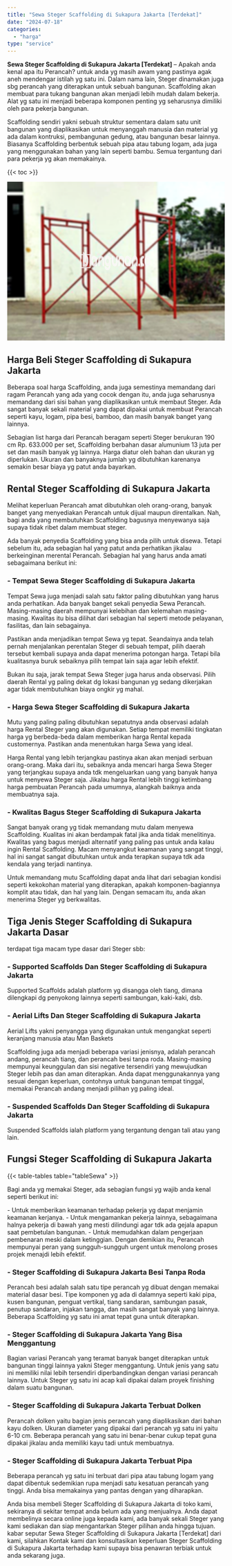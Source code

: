 ```yaml
---
title: "Sewa Steger Scaffolding di Sukapura Jakarta [Terdekat]"
date: "2024-07-18"
categories: 
  - "harga"
type: "service"
---
```


**Sewa Steger Scaffolding di Sukapura Jakarta \[Terdekat\]** – Apakah anda kenal apa itu Perancah? untuk anda yg masih awam yang pastinya agak aneh mendengar istilah yg satu ini. Dalam nama lain, Steger dinamakan juga sbg perancah yang diterapkan untuk sebuah bangunan. Scaffolding akan membuat para tukang bangunan akan menjadi lebih mudah dalam bekerja. Alat yg satu ini menjadi beberapa komponen penting yg seharusnya dimiliki oleh para pekerja bangunan.

Scaffolding sendiri yakni sebuah struktur sementara dalam satu unit bangunan yang diaplikasikan untuk menyanggah manusia dan material yg ada dalam kontruksi, pembangunan gedung, atau bangunan besar lainnya. Biasanya Scaffolding berbentuk sebuah pipa atau tabung logam, ada juga yang menggunakan bahan yang lain seperti bambu. Semua tergantung dari para pekerja yg akan memakainya.

{{< toc >}}

![Sewa Steger Scaffolding di Sukapura Jakarta [Terdekat]](/images/sewa-scaffolding-steger-27.png)

## Harga Beli Steger Scaffolding di Sukapura Jakarta

Beberapa soal harga Scaffolding, anda juga semestinya memandang dari ragam Perancah yang ada yang cocok dengan itu, anda juga seharusnya memandang dari sisi bahan yang diaplikasikan untuk membaut Steger. Ada sangat banyak sekali material yang dapat dipakai untuk membuat Perancah seperti kayu, logam, pipa besi, bamboo, dan masih banyak banget yang lainnya.

Sebagian list harga dari Perancah beragam seperti Steger berukuran 190 cm Rp. 633.000 per set, Scaffolding berbahan dasar alumunium 13 juta per set dan masih banyak yg lainnya. Harga diatur oleh bahan dan ukuran yg diperlukan. Ukuran dan banyaknya jumlah yg dibutuhkan karenanya semakin besar biaya yg patut anda bayarkan.

## Rental Steger Scaffolding di Sukapura Jakarta

Melihat keperluan Perancah amat dibutuhkan oleh orang-orang, banyak banget yang menyediakan Perancah untuk dijual maupun direntalkan. Nah, bagi anda yang membutuhkan Scaffolding bagusnya menyewanya saja supaya tidak ribet dalam membuat steger.

Ada banyak penyedia Scaffolding yang bisa anda pilih untuk disewa. Tetapi sebelum itu, ada sebagian hal yang patut anda perhatikan jikalau berkeinginan merental Perancah. Sebagian hal yang harus anda amati sebagaimana berikut ini:

### \- Tempat Sewa Steger Scaffolding di Sukapura Jakarta

Tempat Sewa juga menjadi salah satu faktor paling dibutuhkan yang harus anda perhatikan. Ada banyak banget sekali penyedia Sewa Perancah. Masing-masing daerah mempunyai kelebihan dan kelemahan masing-masing. Kwalitas itu bisa dilihat dari sebagian hal seperti metode pelayanan, fasilitas, dan lain sebagainya.

Pastikan anda menjadikan tempat Sewa yg tepat. Seandainya anda telah pernah menjalankan perentalan Steger di sebuah tempat, pilih daerah tersebut kembali supaya anda dapat menerima potongan harga. Tetapi bila kualitasnya buruk sebaiknya pilih tempat lain saja agar lebih efektif.

Bukan itu saja, jarak tempat Sewa Steger juga harus anda observasi. Pilih daerah Rental yg paling dekat dg lokasi bangunan yg sedang dikerjakan agar tidak membutuhkan biaya ongkir yg mahal.

### \- Harga Sewa Steger Scaffolding di Sukapura Jakarta

Mutu yang paling paling dibutuhkan sepatutnya anda observasi adalah harga Rental Steger yang akan digunakan. Setiap tempat memiliki tingkatan harga yg berbeda-beda dalam memberikan harga Rental kepada customernya. Pastikan anda menentukan harga Sewa yang ideal.

Harga Rental yang lebih terjangkau pastinya akan akan menjadi serbuan orang-orang. Maka dari itu, sebaiknya anda mencari harga Sewa Steger yang terjangkau supaya anda tdk mengeluarkan uang yang banyak hanya untuk menyewa Steger saja. Jikalau harga Rental lebih tinggi ketimbang harga pembuatan Perancah pada umumnya, alangkah baiknya anda membuatnya saja.

### \- Kwalitas Bagus Steger Scaffolding di Sukapura Jakarta

Sangat banyak orang yg tidak memandang mutu dalam menyewa Scaffolding. Kualitas ini akan berdampak fatal jika anda tidak menelitinya. Kwalitas yang bagus menjadi alternatif yang paling pas untuk anda kalau ingin Rental Scaffolding. Macam menyangkut keamanan yang sangat tinggi, hal ini sangat sangat dibutuhkan untuk anda terapkan supaya tdk ada kendala yang terjadi nantinya.

Untuk memandang mutu Scaffolding dapat anda lihat dari sebagian kondisi seperti kekokohan material yang diterapkan, apakah komponen-bagiannya komplit atau tidak, dan hal yang lain. Dengan semacam itu, anda akan menerima Steger yg berkwalitas.

## Tiga Jenis Steger Scaffolding di Sukapura Jakarta Dasar

terdapat tiga macam type dasar dari Steger sbb:

### \- Supported Scaffolds Dan Steger Scaffolding di Sukapura Jakarta

Supported Scaffolds adalah platform yg disangga oleh tiang, dimana dilengkapi dg penyokong lainnya seperti sambungan, kaki-kaki, dsb.

### \- Aerial Lifts Dan Steger Scaffolding di Sukapura Jakarta

Aerial Lifts yakni penyangga yang digunakan untuk mengangkat seperti keranjang manusia atau Man Baskets

Scaffolding juga ada menjadi beberapa variasi jenisnya, adalah perancah andang, perancah tiang, dan perancah besi tanpa roda. Masing-masing mempunyai keunggulan dan sisi negative tersendiri yang mewujudkan Steger lebih pas dan aman diterapkan. Anda dapat menggunakannya yang sesuai dengan keperluan, contohnya untuk bangunan tempat tinggal, memakai Perancah andang menjadi pilihan yg paling ideal.

### \- Suspended Scaffolds Dan Steger Scaffolding di Sukapura Jakarta

Suspended Scaffolds ialah platform yang tergantung dengan tali atau yang lain.

## Fungsi Steger Scaffolding di Sukapura Jakarta

{{< table-tables table="tableSewa" >}}

Bagi anda yg memakai Steger, ada sebagian fungsi yg wajib anda kenal seperti berikut ini:

\- Untuk memberikan keamanan terhadap pekerja yg dapat menjamin keamanan kerjanya. - Untuk mengamankan pekerja lainnya, sebagaimana halnya pekerja di bawah yang mesti dilindungi agar tdk ada gejala apapun saat pembetulan bangunan. - Untuk memudahkan dalam pengerjaan pembenaran meski dalam ketinggian. Dengan demikian itu, Perancah mempunyai peran yang sungguh-sungguh urgent untuk menolong proses projek menajdi lebih efektif.

### \- Steger Scaffolding di Sukapura Jakarta Besi Tanpa Roda

Perancah besi adalah salah satu tipe perancah yg dibuat dengan memakai material dasar besi. Tipe komponen yg ada di dalamnya seperti kaki pipa, kusen bangunan, penguat vertikal, tiang sandaran, sambungan pasak, penutup sandaran, injakan tangga, dan masih sangat banyak yang lainnya. Beberapa Scaffolding yg satu ini amat tepat guna untuk diterapkan.

### \- Steger Scaffolding di Sukapura Jakarta Yang Bisa Menggantung

Bagian variasi Perancah yang teramat banyak banget diterapkan untuk bangunan tinggi lainnya yakni Steger menggantung. Untuk jenis yang satu ini memiliki nilai lebih tersendiri diperbandingkan dengan variasi perancah lainnya. Untuk Steger yg satu ini acap kali dipakai dalam proyek finishing dalam suatu bangunan.

### \- Steger Scaffolding di Sukapura Jakarta Terbuat Dolken

Perancah dolken yaitu bagian jenis perancah yang diaplikasikan dari bahan kayu dolken. Ukuran diameter yang dipakai dari perancah yg satu ini yaitu 6-10 cm. Beberapa perancah yang satu ini benar-benar cukup tepat guna dipakai jikalau anda memiliki kayu tadi untuk membuatnya.

### \- Steger Scaffolding di Sukapura Jakarta Terbuat Pipa

Beberapa perancah yg satu ini terbuat dari pipa atau tabung logam yang dapat dibentuk sedemikian rupa menjadi satu kesatuan perancah yang tinggi. Anda bisa memakainya yang pantas dengan yang diharapkan.

Anda bisa membeli Steger Scaffolding di Sukapura Jakarta di toko kami, sekiranya di sekitar tempat anda belum ada yang menjualnya. Anda dapat membelinya secara online juga kepada kami, ada banyak sekali Steger yang kami sediakan dan siap mengantarkan Steger pilihan anda hingga tujuan. kabar seputar Sewa Steger Scaffolding di Sukapura Jakarta \[Terdekat\] dari kami, silahkan Kontak kami dan konsultasikan keperluan Steger Scaffolding di Sukapura Jakarta terhadap kami supaya bisa penawran terbiak untuk anda sekarang juga.
